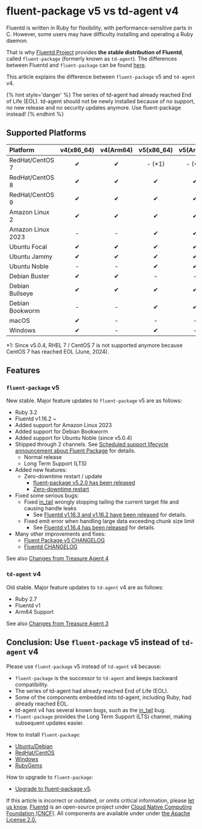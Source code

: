 # fluent-package v5 vs td-agent v4

Fluentd is written in Ruby for flexibility, with performance-sensitive parts in C. However, some users may have difficulty installing and operating a Ruby daemon.

That is why [Fluentd Project](https://www.fluentd.org/) provides **the stable distribution of Fluentd**, called `fluent-package` (formerly known as `td-agent`). The differences between Fluentd and `fluent-package` can be found [here](https://www.fluentd.org/faqs).

This article explains the difference between `fluent-package` v5 and `td-agent` v4.

{% hint style='danger' %}
The series of td-agent had already reached End of Life (EOL). td-agent should not be newly installed because of no support, no new release and no security updates anymore.
Use fluent-package instead!
{% endhint %}

## Supported Platforms

| Platform | v4\(x86\_64\) | v4\(Arm64\) | v5\(x86\_64\) | v5\(Arm64\) |
| :--- | :---: | :---: | :---: | :---: |
| RedHat/CentOS 7 | ✔ | ✔ | - (\*1) | - (\*1) |
| RedHat/CentOS 8 | ✔ | ✔ | ✔ | ✔ |
| RedHat/CentOS 9 | ✔ | ✔ | ✔ | ✔ |
| Amazon Linux 2 |  ✔ | ✔ | ✔ | ✔ |
| Amazon Linux 2023 | - | - |  ✔ | ✔ |
| Ubuntu Focal | ✔ | ✔ | ✔ | ✔ |
| Ubuntu Jammy | ✔ | ✔ | ✔ | ✔ |
| Ubuntu Noble | - | - | ✔ | ✔ |
| Debian Buster | ✔ | ✔ | - | - |
| Debian Bullseye | ✔ | ✔ | ✔ | ✔ |
| Debian Bookworm | - | - | ✔ | ✔ |
| macOS | ✔ | - | - | - |
| Windows | ✔ | - | ✔ |  - |

\*1: Since v5.0.4, RHEL 7 / CentOS 7 is not supported anymore because CentOS 7 has reached EOL (June, 2024).

## Features

### `fluent-package` v5

New stable. Major feature updates to `fluent-package` v5 are as follows:

* Ruby 3.2
* Fluentd v1.16.2 ~
* Added support for Amazon Linux 2023
* Added support for Debian Bookworm
* Added support for Ubuntu Noble (since v5.0.4)
* Shipped through 2 channels. See [Scheduled support lifecycle announcement about Fluent Package](https://www.fluentd.org/blog/fluent-package-scheduled-lifecycle) for details.
  * Normal release
  * Long Term Support (LTS)
* Added new features:
  * Zero-downtime restart / update
    * [fluent-package v5.2.0 has been released](https://www.fluentd.org/blog/fluent-package-v5.2.0-has-been-released)
    * [Zero-downtime restart](../deployment/zero-downtime-restart.md)
* Fixed some serious bugs:
  * Fixed [in_tail](../input/tail.md) wrongly stopping tailing the current target file and causing handle leaks
    * See [Fluentd v1.16.3 and v1.16.2 have been released](https://www.fluentd.org/blog/fluentd-v1.16.2-v1.16.3-have-been-released) for details.
  * Fixed emit error when handling large data exceeding chunk size limit
    * See [Fluentd v1.16.4 has been released](https://www.fluentd.org/blog/fluentd-v1.16.4-have-been-released) for details.
* Many other improvements and fixes:
    * [Fluent Package v5 CHANGELOG](https://github.com/fluent/fluent-package-builder/blob/master/CHANGELOG.md#fluent-package-5-changelog)
    * [Fluentd CHANGELOG](https://github.com/fluent/fluentd/blob/master/CHANGELOG.md)

See also [Changes from Treasure Agent 4](https://github.com/fluent/fluent-package-builder/blob/master/CHANGELOG.md#release-v500---20230728)

### `td-agent` v4

Old stable. Major feature updates to `td-agent` v4 are as follows:

* Ruby 2.7
* Fluentd v1
* Arm64 Support

See also [Changes from Treasure Agent 3](https://github.com/fluent-plugins-nursery/td-agent-builder#changes-from-treasure-agent-3)

## Conclusion: Use `fluent-package` v5 instead of `td-agent` v4

Please use `fluent-package` v5 instead of `td-agent` v4 because:

* `fluent-package` is the successor to `td-agent` and keeps backward compatibility.
* The series of td-agent had already reached End of Life (EOL).
* Some of the components embedded into td-agent, including Ruby, had already reached EOL.
* td-agent v4 has several known bugs, such as the [in_tail](../input/tail.md) bug.
* `fluent-package` provides the Long Term Support (LTS) channel, making subsequent updates easier.

How to install `fluent-package`:

* [Ubuntu/Debian](../installation/install-fluent-package/install-by-deb-fluent-package.md)
* [RedHat/CentOS](../installation/install-fluent-package/install-by-rpm-fluent-package.md)
* [Windows](../installation/install-fluent-package/install-by-msi-fluent-package.md)
* [RubyGems](../installation/install-by-gem.md)

How to upgrade to `fluent-package`:

* [Upgrade to fluent-package v5](https://www.fluentd.org/blog/upgrade-td-agent-v4-to-v5).

If this article is incorrect or outdated, or omits critical information, please [let us know](https://github.com/fluent/fluentd-docs-gitbook/issues?state=open). [Fluentd](http://www.fluentd.org/) is an open-source project under [Cloud Native Computing Foundation \(CNCF\)](https://cncf.io/). All components are available under under [the Apache License 2.0.](https://www.apache.org/licenses/LICENSE-2.0)

